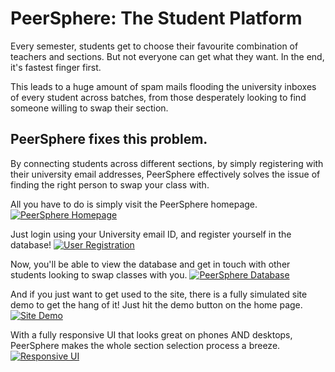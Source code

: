 # PeerSphere: The Student Platform

Every semester, students get to choose their favourite combination of teachers and sections. But not everyone can get what they want. In the end, it's fastest finger first.

This leads to a huge amount of spam mails flooding the university inboxes of every student across batches, from those desperately looking to find someone willing to swap their section.

## PeerSphere fixes this problem.
By connecting students across different sections, by simply registering with their university email addresses, PeerSphere effectively solves the issue of finding the right person to swap your class with.

All you have to do is simply visit the PeerSphere homepage.
[![PeerSphere Homepage](https://github.com/rudyoactiv/section-selection/blob/master/readme_images/Home.png "PeerSphere Homepage")](https://github.com/rudyoactiv/section-selection/blob/master/readme_images/Home.png "PeerSphere Homepage")

Just login using your University email ID, and register yourself in the database!
[![User Registration](https://github.com/rudyoactiv/section-selection/blob/master/readme_images/Register.png "User Registration")](https://github.com/rudyoactiv/section-selection/blob/master/readme_images/Register.png "User Registration")

Now, you'll be able to view the database and get in touch with other students looking to swap classes with you.
[![PeerSphere Database](https://github.com/rudyoactiv/section-selection/blob/master/readme_images/Database.png "PeerSphere Database")](https://github.com/rudyoactiv/section-selection/blob/master/readme_images/Database.png "PeerSphere Database")

And if you just want to get used to the site, there is a fully simulated site demo to get the hang of it! Just hit the demo button on the home page.
[![Site Demo](https://github.com/rudyoactiv/section-selection/blob/master/readme_images/Demo.png "Site Demo")](https://github.com/rudyoactiv/section-selection/blob/master/readme_images/Demo.png "Site Demo")

With a fully responsive UI that looks great on phones AND desktops, PeerSphere makes the whole section selection process a breeze.
[![Responsive UI](https://github.com/rudyoactiv/section-selection/blob/master/readme_images/Combo.png "Responsive UI")](https://github.com/rudyoactiv/section-selection/blob/master/readme_images/Combo.png "Responsive UI")
